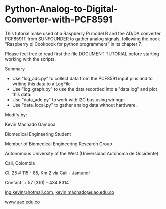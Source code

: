 # Python-Analog-to-Digital-Converter-with-PCF8591
This tutorial make used of a Raspberry Pi model B and the AD/DA converter PCF8591T from SUNFOUNDER to gather analog signals, following the book "Raspberry pi Cookbook for python programmers" in its chapter 7.

Please feel free to read first the file DOCUMENT TUTORIAL before starting working with the scripts.

Summary

* Use "log_adc.py" to collect data from the PCF8591 input pins and to writing this data to a LogFile
* Use "log_graph.py" to use the data recorded into a "data.log" and plot this data.
* Use "data_adc.py" to work with I2C bus using wiringpi
* Use "data_local.py" to gather analog data without hardware.



Modify by:

Kevin Machado Gamboa

Biomedical Engineering Student

Member of Biomedical Engineering Research Group

Autonomous University of the West (Universidad Autónoma de Occidente)

Cali, Colombia

Cl. 25 # 115 - 85, Km 2 vía Cali - Jamundí

Contact: + 57 (310) – 434 8314

ing.kevin@hotmail.com, kevin.machado@uao.edu.co

www.uao.edu.co
